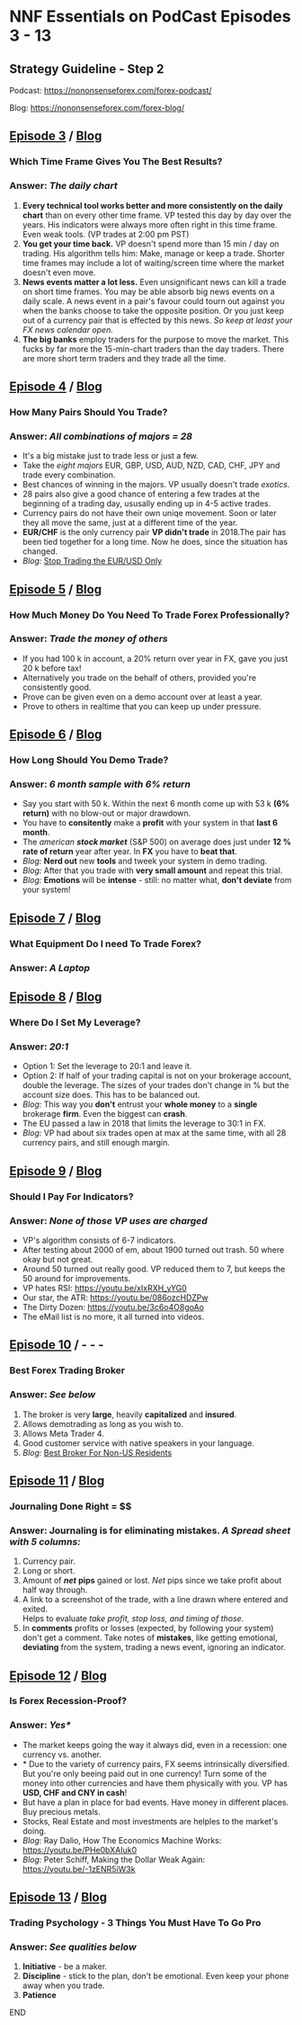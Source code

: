 
# NNF Essentials on PodCast Episodes 3 - 13
## Strategy Guideline - Step 2

Podcast: <https://nononsenseforex.com/forex-podcast/>

Blog: <https://nononsenseforex.com/forex-blog/>

## [Episode 3](https://nononsenseforex.podbean.com/e/ep3-which-time-frame-gives-you-the-best-results/ "Ep 3 - What time frame to trade in?") / [Blog](https://nononsenseforex.com/forex-q-and-a-podcast/best-time-frame-to-trade-forex/ "Ep 3 - Blog")
### Which Time Frame Gives You The Best Results?

### Answer: *The daily chart*

 1. **Every technical tool works better and more consistently on the daily chart**
    than on every other time frame. VP tested this day by day over the years. His
    indicators were always more often right in this time frame. Even weak tools.
    (VP trades at 2:00 pm PST)
 2. **You get your time back.** VP doesn't spend more than 15 min / day on trading.
    His algorithm tells him: Make, manage or keep a trade. Shorter time frames
    may include a lot of waiting/screen time where the market doesn't even move.
 3. **News events matter a lot less.** Even unsignificant news can kill a trade on
    short time frames. You may be able absorb big news events on a daily scale. A
    news event in a pair's favour could tourn out against you when the banks choose
    to take the opposite position. Or you just keep out of a currency pair that is
    effected by this news. *So keep at least your FX news calendar open.*
 4. **The big banks** employ traders for the purpose to move the market. This fucks
    by far more the 15-min-chart traders than the day traders. There are more short
    term traders and they trade all the time.


## [Episode 4](https://nononsenseforex.podbean.com/e/ep4-how-many-pairs-should-you-trade/ "Ep 4 - How many pairs to trade?") / [Blog](https://nononsenseforex.com/forex-q-and-a-podcast/how-many-currency-pairs-should-i-trade/ "Ep 4 - Blog")
### How Many Pairs Should You Trade?
### Answer: *All combinations of majors = 28*

*   It's a big mistake just to trade less or just a few.
*   Take the *eight majors* EUR, GBP, USD, AUD, NZD, CAD, CHF, JPY and trade every
    combination.
*   Best chances of winning in the majors. VP usually doesn't trade *exotics*.
*   28 pairs also give a good chance of entering a few trades at the beginning
    of a trading day, ususally ending up in 4-5 active trades.
*   Currency pairs do not have their own uniqe movement. Soon or later they all
    move the same, just at a different time of the year.
*   **EUR/CHF** is the only currency pair **VP didn't trade** in 2018.The pair has
    been tied together for a long time. Now he does, since the situation has changed.
*   *Blog:* [Stop Trading the EUR/USD Only](https://nononsenseforex.com/forex-basics/how-to-trade-the-eurusd-not-what-you-think/ "EUR/USD")


## [Episode 5](https://nononsenseforex.podbean.com/e/ep5-how-much-money-do-you-need-to-trade-forex-professionally/ "Ep 5 - How much money to trade?") / [Blog](https://nononsenseforex.com/forex-q-and-a-podcast/how-much-money-do-you-need-to-trade-forex-professionally/ "Ep 5 - Blog")
### How Much Money Do You Need To Trade Forex Professionally?
### Answer: *Trade the money of others*

*   If you had 100 k in account, a 20% return over year in FX, gave you just 20 k
    before tax!
*   Alternatively you trade on the behalf of others, provided you're consistently
    good.
*   Prove can be given even on a demo account over at least a year.
*   Prove to others in realtime that you can keep up under pressure.


## [Episode 6](https://nononsenseforex.podbean.com/e/ep6-how-long-should-you-demo-trade/ "Ep 6 - How long to trade demo?") / [Blog](http://nononsenseforex.com/uncategorized/how-long-should-you-demo-trade-podcast-episode-6/ "Ep 6 - Blog")
### How Long Should You Demo Trade?
### Answer: *6 month sample with 6% return*

*   Say you start with 50 k. Within the next 6 month come up with 53 k **(6% return)** with no
    blow-out or major drawdown.
*   You have to **consitently** make a **profit** with your system in that **last 6 month**.
*   The *american* ***stock market*** (S&P 500) on average does just under **12 % rate of return**
    year after year. In **FX** you have to **beat that**.
*   *Blog:* **Nerd out** new **tools** and tweek your system in demo trading.
*   *Blog:* After that you trade with **very small amount** and repeat this trial.
*   *Blog:* **Emotions** will be **intense** - still: no matter what, **don't deviate**
    from your system!


## [Episode 7](https://nononsenseforex.podbean.com/e/ep7-what-equipment-do-i-need-to-trade-forex/ "Ep 7 - Trading equipment?") / [Blog](http://nononsenseforex.com/forex-q-and-a-podcast/what-equipment-do-i-need-to-trade-forex/ "Ep 7 - Blog")
### What Equipment Do I need To Trade Forex?
### Answer: *A Laptop*


## [Episode 8](https://nononsenseforex.podbean.com/e/ep8-where-do-i-set-my-leverage/ "Ep 8 - Where to set leverage?") / [Blog](http://nononsenseforex.com/forex-q-and-a-podcast/best-leverage-in-forex/ "Ep 8 - Blog")
### Where Do I Set My Leverage?
### Answer: *20:1*

*   Option 1: Set the leverage to 20:1 and leave it.
*   Option 2: If half of your trading capital is not on your brokerage account,
    double the leverage. The sizes of your trades don't change in % but the
    account size does. This has to be balanced out.
*   *Blog:* This way you **don't** entrust your **whole money** to a **single** brokerage **firm**.
    Even the biggest can **crash**.
*   The EU passed a law in 2018 that limits the leverage to 30:1 in FX.
*   *Blog:* VP had about six trades open at max at the same time, with all 28 currency pairs,
    and still enough margin.


## [Episode 9](https://nononsenseforex.podbean.com/e/ep9-should-i-pay-for-indicators/ "Ep 9 - Pay for Indicators?") / [Blog](http://nononsenseforex.com/forex-q-and-a-podcast/are-paid-forex-indicators-worth-it/ "Ep 9 - Blog")
### Should I Pay For Indicators?
### Answer: *None of those VP uses are charged*

*   VP's algorithm consists of 6-7 indicators.
*   After testing about 2000 of em, about 1900 turned out trash. 50 where okay but
    not great.
*   Around 50 turned out really good. VP reduced them to 7, but keeps the 50 around
    for improvements.
*   VP hates RSI: <https://youtu.be/xIxRXH_yYG0>
*   Our star, the ATR: <https://youtu.be/086ozcHDZPw>
*   The Dirty Dozen: <https://youtu.be/3c6o4O8goAo>
*   The eMail list is no more, it all turned into videos.


## [Episode 10](https://nononsenseforex.podbean.com/e/ep10-best-forex-trading-broker/ "Ep 10 - Best FX Broker") / - - -
### Best Forex Trading Broker
### Answer: *See below*

 1. The broker is very **large**, heavily **capitalized** and **insured**.
 2. Allows demotrading as long as you wish to.
 3. Allows Meta Trader 4.
 4. Good customer service with native speakers in your language.
 5. *Blog:* [Best Broker For Non-US Residents](https://nononsenseforex.com/uncategorized/blueberry-markets-review-my-top-broker-for-2019/ "Non-US Brokers")


## [Episode 11](https://nononsenseforex.podbean.com/e/ep11-journaling-done-right/ "Ep 11 - Journaling") / [Blog](http://nononsenseforex.com/forex-q-and-a-podcast/forex-journal-dos-and-donts/ "Ep 11 - Blog")
### Journaling Done Right = $$
### Answer: Journaling is for eliminating mistakes. *A Spread sheet with 5 columns:*

 1. Currency pair.
 2. Long or short.
 3. Amount of ***net*** **pips** gained or lost. *Net* pips since we take profit
    about half way through.
 4. A link to a screenshot of the trade, with a line drawn where entered and exited.<br>
    Helps to evaluate *take profit, stop loss, and timing of those*.
 5. In **comments** profits or losses (expected, by following your system) don't
    get a comment. Take notes of **mistakes**, like getting emotional, **deviating** from the
    system, trading a news event, ignoring an indicator.



## [Episode 12](https://nononsenseforex.podbean.com/e/ep12-is-forex-recession-proof/ "Ep 12 - Is FX Recession-Proof?") / [Blog](http://nononsenseforex.com/forex-q-and-a-podcast/is-forex-a-recession-proof-investment/ "Ep 12 - Blog")
### Is Forex Recession-Proof?
### Answer: *Yes\**

*   The market keeps going the way it always did, even in a recession: one currency
    vs. another.
*   \* Due to the variety of currency pairs, FX seems intrinsically diversified. But
    you're only beeing paid out in one currency! Turn some of the money into other
    currencies and have them physically with you. VP has **USD, CHF and CNY in cash**!
*   But have a plan in place for bad events. Have money in different places. Buy
    precious metals.
*   Stocks, Real Estate and most investments are helples to the market's doing.
*   *Blog:* Ray Dalio, How The Economics Machine Works: <https://youtu.be/PHe0bXAIuk0>
*   *Blog:* Peter Schiff, Making the Dollar Weak Again: <https://youtu.be/-1zENR5iW3k>


## [Episode 13](https://nononsenseforex.podbean.com/e/ep13-trading-psychology-3-things-you-must-have-to-go-pro/ "Ep 13 - Trading Psychology") / [Blog](http://nononsenseforex.com/trading-psychology/forex-trading-psychology/ "Ep 13 - Blog")
### Trading Psychology - 3 Things You Must Have To Go Pro
### Answer: *See qualities below*

 1. **Initiative** - be a maker.
 2. **Discipline** - stick to the plan, don't be emotional. Even keep your phone
    away when you trade.
 3. **Patience**

END